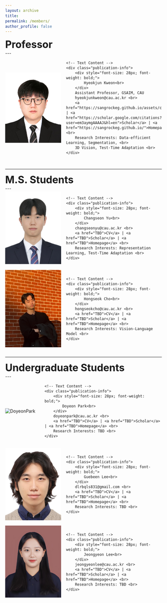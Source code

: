 ```yaml
---
layout: archive
title: 
permalink: /members/
author_profile: false
---
```


<div style="font-size: 32px; font-weight: bold;">
    Professor
</div>
---
<div style="display: flex; align-items: center;">
    <img src='/images/members/HyeokjunKweon.jpg' alt='HyeokjunKweon' style="width: 180px; height: auto; margin-right: 16px;">

    <!-- Text Content -->
    <div class="publication-info">
        <div style="font-size: 28px; font-weight: bold;">
            Hyeokjun Kweon<br>
        </div>
        Assistant Professor, GSAIM, CAU
        hyeokjunkweon@cau.ac.kr <br>
        <a href="https://sangrockeg.github.io/assets/cv_hyeokjun_kweon_241204.pdf">CV</a> | <a href="https://scholar.google.com/citations?user=em3aymgAAAAJ&hl=en">Scholar</a> | <a href="https://sangrockeg.github.io/">Homepage</a> <br>
        Research Interests: Data-efficient Learning, Segmentation, <br>
        3D Vision, Test-Time Adaptation <br>
    </div>
</div>
<br/>

<hr>

<div style="font-size: 32px; font-weight: bold;">
    M.S. Students
</div>
---

<div style="display: flex; align-items: center;">
    <img src='/images/members/ChangseonYu.jpg' alt='ChangseonYu' style="width: 180px; height: auto; margin-right: 16px;">

    <!-- Text Content -->
    <div class="publication-info">
        <div style="font-size: 28px; font-weight: bold;">
            Changseon Yu<br>
        </div>
        changseonyu@cau.ac.kr <br>
        <a href="TBD">CV</a> | <a href="TBD">Scholar</a> | <a href="TBD">Homepage</a> <br>
        Research Interests: Representation Learning, Test-Time Adaptation <br>
    </div>
</div>
<br/>

<div style="display: flex; align-items: center;">
    <img src='/images/members/HongseokCho.jpg' alt='HongseokCho' style="width: 180px; height: auto; margin-right: 16px;">

    <!-- Text Content -->
    <div class="publication-info">
        <div style="font-size: 28px; font-weight: bold;">
            Hongseok Cho<br>
        </div>
        hongseokcho@cau.ac.kr <br>
        <a href="TBD">CV</a> | <a href="TBD">Scholar</a> | <a href="TBD">Homepage</a> <br>
        Research Interests: Vision-Language Model <br>
    </div>
</div>
<br/>

<hr>

<div style="font-size: 32px; font-weight: bold;">
    Undergraduate Students
</div>
---

<div style="display: flex; align-items: center;">
    <img src='/images/members/DoyeonPark.jpg' alt='DoyeonPark' style="width: 180px; height: auto; margin-right: 16px;">

    <!-- Text Content -->
    <div class="publication-info">
        <div style="font-size: 28px; font-weight: bold;">
            Doyeon Park<br>
        </div>
        doyeonpark@cau.ac.kr <br>
        <a href="TBD">CV</a> | <a href="TBD">Scholar</a> | <a href="TBD">Homepage</a> <br>
        Research Interests: TBD <br>
    </div>
</div>
<br/>

<div style="display: flex; align-items: center;">
    <img src='/images/members/GuebeenLee.jpg' alt='GuebeenLee' style="width: 180px; height: auto; margin-right: 16px;">

    <!-- Text Content -->
    <div class="publication-info">
        <div style="font-size: 28px; font-weight: bold;">
            Guebeen Lee<br>
        </div>
        dlrbqls831@gmail.com <br>
        <a href="TBD">CV</a> | <a href="TBD">Scholar</a> | <a href="TBD">Homepage</a> <br>
        Research Interests: TBD <br>
    </div>
</div>
<br/>

<div style="display: flex; align-items: center;">
    <img src='/images/members/JeongyeonLee.jpg' alt='JeongyeonLee' style="width: 180px; height: auto; margin-right: 16px;">

    <!-- Text Content -->
    <div class="publication-info">
        <div style="font-size: 28px; font-weight: bold;">
            Jeongyeon Lee<br>
        </div>
        jeongyeonlee@cau.ac.kr <br>
        <a href="TBD">CV</a> | <a href="TBD">Scholar</a> | <a href="TBD">Homepage</a> <br>
        Research Interests: TBD <br>
    </div>
</div>
<br/>

